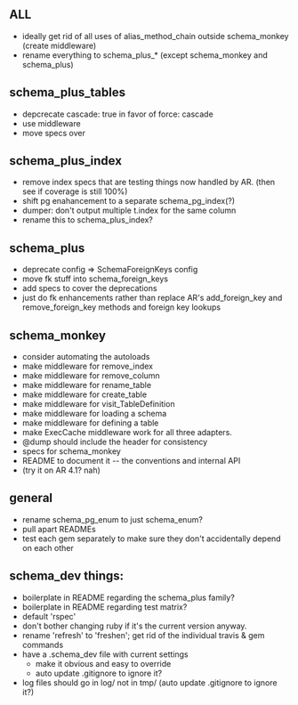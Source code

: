 ## ALL

* ideally get rid of all uses of alias_method_chain outside schema_monkey (create middleware)
* rename everything to schema_plus_* (except schema_monkey and schema_plus)

## schema_plus_tables

* depcrecate cascade: true in favor of force: cascade
* use middleware
* move specs over


## schema_plus_index
* remove index specs that are testing things now handled by AR.  (then see if coverage is still 100%)
* shift pg enahancement to a separate schema_pg_index(?)
* dumper: don't output multiple t.index for the same column
* rename this to schema_plus_index?

## schema_plus
* deprecate config => SchemaForeignKeys config
* move fk stuff into schema_foreign_keys
* add specs to cover the deprecations
* just do fk enhancements rather than replace AR's add_foreign_key and remove_foreign_key methods and foreign key lookups

## schema_monkey
* consider automating the autoloads
* make middleware for remove_index
* make middleware for remove_column
* make middleware for rename_table
* make middleware for create_table
* make middleware for visit_TableDefinition
* make middleware for loading a schema
* make middleware for defining a table
* make ExecCache middleware work for all three adapters.
* @dump should include the header for consistency
* specs for schema_monkey
* README to document it -- the conventions and internal API
* (try it on AR 4.1?  nah)

## general
* rename schema_pg_enum to just schema_enum?
* pull apart READMEs
* test each gem separately to make sure they don't accidentally depend on each other

## schema_dev things:

* boilerplate in README regarding the schema_plus family?
* boilerplate in README regarding test matrix?
* default 'rspec'
* don't bother changing ruby if it's the current version anyway.
* rename 'refresh' to 'freshen'; get rid of the individual travis & gem commands
* have a .schema_dev file with current settings
  * make it obvious and easy to override
  * auto update .gitignore to ignore it?
* log files should go in log/ not in tmp/ (auto update .gitignore to ignore it?)

